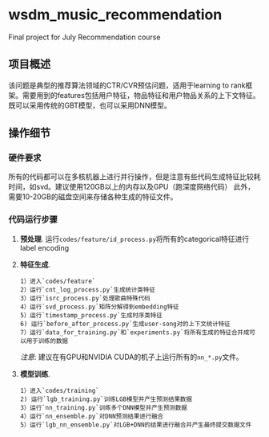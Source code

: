 # wsdm_music_recommendation
Final project for July Recommendation course

## 项目概述

该问题是典型的推荐算法领域的CTR/CVR预估问题，适用于learning to rank框架。需要用到的features包括用户特征，物品特征和用户物品关系的上下文特征。
既可以采用传统的GBT模型，也可以采用DNN模型。


## 操作细节


### 硬件要求
所有的代码都可以在多核机器上进行并行操作，但是注意有些代码生成特征比较耗时间，如svd。建议使用120GB以上的内存以及GPU（跑深度网络代码）
此外，需要10-20GB的磁盘空间来存储各种生成的特征文件。


### 代码运行步骤
1. **预处理**.
    运行`codes/feature/id_process.py`将所有的categorical特征进行label encoding

2. **特征生成**.
	```
    1）进入`codes/feature`
    2）运行`cnt_log_process.py`生成统计类特征
    3）运行`isrc_process.py`处理歌曲特殊代码
    4）运行`svd_process.py`矩阵分解得到embedding特征
    5）运行`timestamp_process.py`生成时序类特征
    6) 运行`before_after_process.py`生成user-song对的上下文统计特征
    7）运行`data_for_training.py`和`experiments.py`将所有生成的特征合并成可以用于训练的数据
    ```
    
    *注意*: 建议在有GPU和NVIDIA CUDA的机子上运行所有的`nn_*.py`文件。
    
3. **模型训练**.
	```
	1）进入`codes/training`
	2) 运行`lgb_training.py`训练LGB模型并产生预测结果数据
	3）运行`nn_training.py`训练多个DNN模型并产生预测数据
	4）运行`nn_ensemble.py`对DNN预测结果进行融合
	5）运行`lgb_nn_ensemble.py`对LGB+DNN的结果进行融合并产生最终提交数据文件
	```
